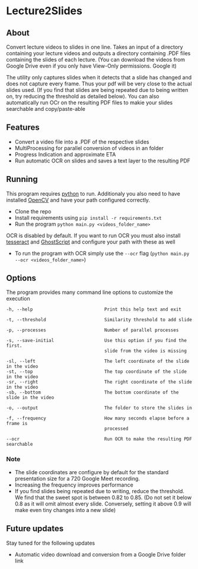 # Lecture2Slides

## About

Convert lecture videos to slides in one line. Takes an input of a directory containing your lecture videos and outputs a directory containing .PDF files containing the slides of each lecture. (You can download the videos from Google Drive even if you only have View-Only permissions. Google it)


The utility only captures slides when it detects that a slide has changed and does not capture every frame. Thus your pdf will be very close to the actual slides used. (If you find that slides are being repeated due to being written on, try reducing the threshold as detailed below). You can also automatically run OCr on the resulting PDF files to makie your slides searchable and copy/paste-able

## Features

- Convert a video file into a .PDF of the respective slides
- MultiProcessing for parallel conversion of videos in an folder
- Progress Indication and approximate ETA
- Run automatic OCR on slides and saves a text layer to the resulting PDF

## Running

This program requires [python](https://www.python.org/downloads/) to run. Additionaly you also need to have installed [OpenCV](https://opencv.org/releases/) and have your path configured correctly.

- Clone the repo
- Install requirements using `pip install -r requirements.txt`
- Run the program `python main.py <videos_folder_name>`

OCR is disabled by default. If you want to run OCR you must also install [tesseract](https://github.com/tesseract-ocr/tesseract) and [GhostScript](https://ghostscript.com/) and configure your path with these as well

 - To run the program with OCR simply use the `--ocr` flag (`python main.py --ocr <videos_folder_name>`)

## Options

The program provides many command line options to customize the execution

    -h, --help                           Print this help text and exit

    -t, --threshold                      Similarity threshold to add slide

    -p, --processes                      Number of parallel processes

    -s, --save-initial                   Use this option if you find the first.
                                         slide from the video is missing

    -sl, --left                          The left coordinate of the slide in the video
    -st, --top                           The top coordinate of the slide in the video
    -sr, --right                         The right coordinate of the slide in the video
    -sb, --bottom                        The bottom coordinate of the slide in the video

    -o, --output                         The folder to store the slides in

    -f, --frequency                      How many seconds elapse before a frame is
                                         processed
    
    --ocr                                Run OCR to make the resulting PDF searchable

### Note
- The slide coordinates are configure by default for the standard presentation size for a 720 Google Meet recording.
- Increasing the frequency improves performance
- If you find slides being repeated due to writing, reduce the threshold. We find that the sweet spot is between 0.82 to 0.85. (Do not set it below 0.8 as it will omit almost every slide. Conversely, setting it above 0.9 will make even tiny changes into a new slide)

## Future updates

Stay tuned for the following updates

 - Automatic video download and conversion from a Google Drive folder link

